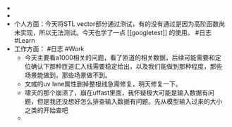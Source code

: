 -
-
- 个人方面：今天将STL vector部分通过测试，有的没有通过是因为高阶函数尚未实现，所以无法测试。今天也学了一点 [[googletest]] 的使用。 #日志 #Learn
- 工作方面： #日志 #Work
	- 今天主要看a1000相关的问题，看了匝道的相关数据，后续可能需要和定位确认下那种匝道汇入线需要稳定给出，以及我们能做到那种程度，那些场景能做到，那些场景做不到。
	- 文彧的uv lane属性删掉整根线急需修复，明天修复一下。
	- 啸天的那个崩溃了，崩在uffast里面，我怀疑极大可能是输入数据有问题，但是我还没想好怎么排查输入数据有问题。先从模型输入过来的大小之类的开始查吧
	-